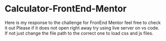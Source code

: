 # Calculator-FrontEnd-Mentor
Here is my response to the challenge for FronEnd Mentor feel free to check it out
Please if it does not open right away try using live server on vs code. If not just change the file path to the correct one to load css and js files.

